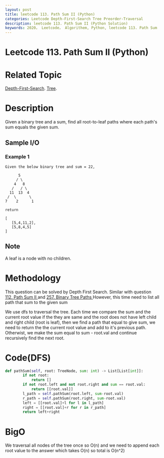 ```yaml
---
layout: post
title: leetcode 113. Path Sum II (Python)
categories: Leetcode Depth-First-Search Tree Preorder-Traversal
description: leetcode 113. Path Sum II (Python Solution)
keywords: 2020， Leetcode， Algorithem, Python, leetcode 113. Path Sum II, zhenyu, Depth-First-Search, DFS, Depth First Search, Tree, tree
---
```


# Leetcode 113. Path Sum II (Python)

# Related Topic
<a href="/categories/#Depth-First-Search" target="_blank"> Depth-First-Search</a>.
<a href="/categories/#Tree" target="_blank"> Tree</a>.

# Description
Given a binary tree and a sum, find all root-to-leaf paths where each path's sum equals the given sum.

## Sample I/O

### Example 1
```
Given the below binary tree and sum = 22,

      5
     / \
    4   8
   /   / \
  11  13  4
 /  \      \
7    2      1

return 

[
   [5,4,11,2],
   [5,8,4,5]
]
```

## Note
A leaf is a node with no children.


# Methodology
This question can be solved by Depth First Search. Similar with question<a href="/2020/03/16/lc112/" target="_blank"> 112. Path Sum II </a> and <a href="/2020/03/16/lc257/" target="_blank"> 257. Binary Tree Paths </a> However, this time need to list all path that sum to the given sum

We use dfs to traversal the tree. Each time we compare the sum and the current root value if the they are same and the root does not have left child and right child (root is leaf), then we find a path that equal to give sum, we need to return the the current root value and add to it's previous path. Otherwist, we make the sum equal to sum - root.val and continue recursively find the next root.

# Code(DFS)
```python
def pathSum(self, root: TreeNode, sum: int) -> List[List[int]]:
        if not root:
            return []
        if not root.left and not root.right and sum == root.val:
            return [[root.val]]
        l_path = self.pathSum(root.left, sum-root.val)
        r_path = self.pathSum(root.right, sum-root.val)
        left = [[root.val]+l for l in l_path]
        right = [[root.val]+r for r in r_path]
        return left+right
```
# BigO
We traversal all nodes of the tree once so O(n) and we need to append each root value to the answer which takes O(n) so total is O(n^2)